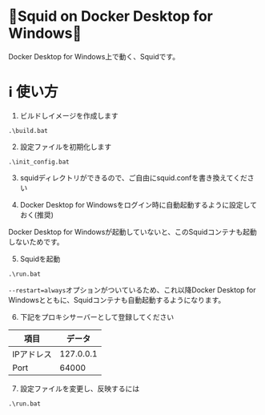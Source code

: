 # 🦑Squid on Docker Desktop for Windows🐋
Docker Desktop for Windows上で動く、Squidです。

# ℹ️ 使い方
1. ビルドしイメージを作成します
```
.\build.bat
```

2. 設定ファイルを初期化します
```
.\init_config.bat
```

3. squidディレクトリができるので、ご自由にsquid.confを書き換えてください

4. Docker Desktop for Windowsをログイン時に自動起動するように設定しておく(推奨)       

Docker Desktop for Windowsが起動していないと、このSquidコンテナも起動しないためです。

5. Squidを起動
```
.\run.bat
```
`--restart=always`オプションがついているため、これ以降Docker Desktop for Windowsとともに、Squidコンテナも自動起動するようになります。

6. 下記をプロキシサーバーとして登録してください

|項目|データ|
|---|---|
|IPアドレス|127.0.0.1|
|Port|64000|

7. 設定ファイルを変更し、反映するには
```
.\run.bat
```

